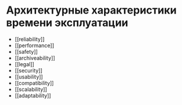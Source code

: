 # Архитектурные характеристики времени эксплуатации


- [[reliability]]
- [[performance]]
- [[safety]]
- [[archiveability]]
- [[legal]]
- [[security]]
- [[usability]]
- [[compatibility]]
- [[scalability]]
- [[adaptability]]